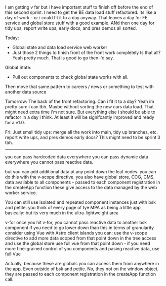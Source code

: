 I am getting v far but i have important stuff to finish off before the end of this second sprint.
I need to get the BE data load stuff refactored. Its like a day of work - or i could fit it to a day anyway. That leaves a day for FE service and global store stuff with a good example. ANd then one day for tidy ups, report write ups, early docs, and pres demos all sorted.

Today: 
- Global state and data load service web worker
- Just those 2 things to finish front of the front work completely
Is that all? Yeah pretty much. That is good to go then i'd say.

Global State:
- Pull out components to check global state works with all.


Then move that same pattern to careers / news or something to test with another data source

Tomorrow:
The back of the front refactoring. 
Can i fit it to a day? Yeah im pretty sure i can tbh. Maybe without sorting the new cars data load. That might need extra time i'm not sure.
But everything else i should be able to refactor in a day i think. At least it will be signifcantly improved and ready for a v1.0.

Fri:
Just small tidy ups: merge all the work into main, tidy up branches, etc.
report write ups,
and pres demos
early docs? This might need to be sprint 3 tbh.


---

you can pass hardcoded data everywhere
you can pass dynamic data everywhere
you cannot pass reactive data.

but you can add additional data at any point down the leaf nodes.
you can do this with the v-scope directive.
you also have global store, COG, CMS, data available to all components - passed to each component registration in the createApp function
these give access to the data managed by the web worker service.

You can still use isolated and repeated component instances just with bsk and petite.
you think of every page of tye MPA as being a little app basically: 
but its very much in the ultra-lightweight area

v-for 
once you hit v-for, you cannot pass reactive data to another bsk component
if you need to go lower down than this in terms of granularity consider using Vue with Astro client islands
you can: 
use the v-scope directive to add more data scoped from that point down in the tree
access and use the global store
use full vue from that point down - if you need more fine-grained control of you components and pasing reactive data, use full Vue

Actually, because these are globals you can access them from anywhere in the app. Even outside of bsk and petite.
No, they not on the window object, they are passed to each component registration in the createApp function call. 
